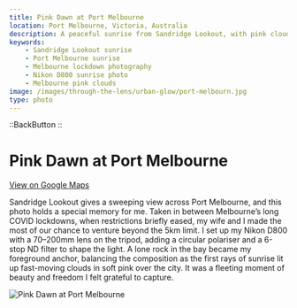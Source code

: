 ```yaml
---
title: Pink Dawn at Port Melbourne
location: Port Melbourne, Victoria, Australia
description: A peaceful sunrise from Sandridge Lookout, with pink clouds over Port Melbourne captured during a rare break in Melbourne’s lockdowns.
keywords:
    - Sandridge Lookout sunrise
    - Port Melbourne sunrise
    - Melbourne lockdown photography
    - Nikon D800 sunrise photo
    - Melbourne pink clouds
image: /images/through-the-lens/urban-glow/port-melbourn.jpg
type: photo
---
```


::BackButton
::

# Pink Dawn at Port Melbourne

<a href="https://www.google.com/maps/search/?api=1&query=Sandridge+Lookout+White+Reserve,+Port+Melbourne,+Victoria,+Australia" target="_blank" rel="noopener noreferrer">View on Google Maps</a>

Sandridge Lookout gives a sweeping view across Port Melbourne, and this photo holds a special memory for me. Taken in between Melbourne’s long COVID lockdowns, when restrictions briefly eased, my wife and I made the most of our chance to venture beyond the 5km limit. I set up my Nikon D800 with a 70–200mm lens on the tripod, adding a circular polariser and a 6-stop ND filter to shape the light. A lone rock in the bay became my foreground anchor, balancing the composition as the first rays of sunrise lit up fast-moving clouds in soft pink over the city. It was a fleeting moment of beauty and freedom I felt grateful to capture.

![Pink Dawn at Port Melbourne](/images/through-the-lens/urban-glow/port-melbourn.jpg)

<div class="mb-8"></div>
